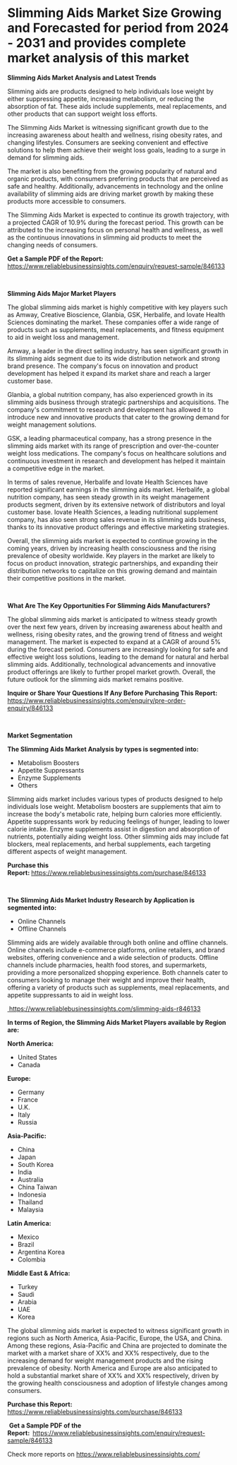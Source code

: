 <p><h1>Slimming Aids Market Size Growing and Forecasted for period from 2024 - 2031 and provides complete market analysis of this market</h1></p><p><strong>Slimming Aids Market Analysis and Latest Trends</strong></p>
<p><p>Slimming aids are products designed to help individuals lose weight by either suppressing appetite, increasing metabolism, or reducing the absorption of fat. These aids include supplements, meal replacements, and other products that can support weight loss efforts.</p><p>The Slimming Aids Market is witnessing significant growth due to the increasing awareness about health and wellness, rising obesity rates, and changing lifestyles. Consumers are seeking convenient and effective solutions to help them achieve their weight loss goals, leading to a surge in demand for slimming aids.</p><p>The market is also benefiting from the growing popularity of natural and organic products, with consumers preferring products that are perceived as safe and healthy. Additionally, advancements in technology and the online availability of slimming aids are driving market growth by making these products more accessible to consumers.</p><p>The Slimming Aids Market is expected to continue its growth trajectory, with a projected CAGR of 10.9% during the forecast period. This growth can be attributed to the increasing focus on personal health and wellness, as well as the continuous innovations in slimming aid products to meet the changing needs of consumers.</p></p>
<p><strong>Get a Sample PDF of the Report:&nbsp;</strong> <a href="https://www.reliablebusinessinsights.com/enquiry/request-sample/846133">https://www.reliablebusinessinsights.com/enquiry/request-sample/846133</a></p>
<p>&nbsp;</p>
<p><strong>Slimming Aids Major Market Players</strong></p>
<p><p>The global slimming aids market is highly competitive with key players such as Amway, Creative Bioscience, Glanbia, GSK, Herbalife, and Iovate Health Sciences dominating the market. These companies offer a wide range of products such as supplements, meal replacements, and fitness equipment to aid in weight loss and management.</p><p>Amway, a leader in the direct selling industry, has seen significant growth in its slimming aids segment due to its wide distribution network and strong brand presence. The company's focus on innovation and product development has helped it expand its market share and reach a larger customer base.</p><p>Glanbia, a global nutrition company, has also experienced growth in its slimming aids business through strategic partnerships and acquisitions. The company's commitment to research and development has allowed it to introduce new and innovative products that cater to the growing demand for weight management solutions.</p><p>GSK, a leading pharmaceutical company, has a strong presence in the slimming aids market with its range of prescription and over-the-counter weight loss medications. The company's focus on healthcare solutions and continuous investment in research and development has helped it maintain a competitive edge in the market.</p><p>In terms of sales revenue, Herbalife and Iovate Health Sciences have reported significant earnings in the slimming aids market. Herbalife, a global nutrition company, has seen steady growth in its weight management products segment, driven by its extensive network of distributors and loyal customer base. Iovate Health Sciences, a leading nutritional supplement company, has also seen strong sales revenue in its slimming aids business, thanks to its innovative product offerings and effective marketing strategies.</p><p>Overall, the slimming aids market is expected to continue growing in the coming years, driven by increasing health consciousness and the rising prevalence of obesity worldwide. Key players in the market are likely to focus on product innovation, strategic partnerships, and expanding their distribution networks to capitalize on this growing demand and maintain their competitive positions in the market.</p></p>
<p>&nbsp;</p>
<p><strong>What Are The Key Opportunities For Slimming Aids Manufacturers?</strong></p>
<p><p>The global slimming aids market is anticipated to witness steady growth over the next few years, driven by increasing awareness about health and wellness, rising obesity rates, and the growing trend of fitness and weight management. The market is expected to expand at a CAGR of around 5% during the forecast period. Consumers are increasingly looking for safe and effective weight loss solutions, leading to the demand for natural and herbal slimming aids. Additionally, technological advancements and innovative product offerings are likely to further propel market growth. Overall, the future outlook for the slimming aids market remains positive.</p></p>
<p><strong>Inquire or Share Your Questions If Any Before Purchasing This Report:</strong> <a href="https://www.reliablebusinessinsights.com/enquiry/pre-order-enquiry/846133">https://www.reliablebusinessinsights.com/enquiry/pre-order-enquiry/846133</a></p>
<p>&nbsp;</p>
<p><strong>Market Segmentation</strong></p>
<p><strong>The Slimming Aids Market Analysis by types is segmented into:</strong></p>
<p><ul><li>Metabolism Boosters</li><li>Appetite Suppressants</li><li>Enzyme Supplements</li><li>Others</li></ul></p>
<p><p>Slimming aids market includes various types of products designed to help individuals lose weight. Metabolism boosters are supplements that aim to increase the body's metabolic rate, helping burn calories more efficiently. Appetite suppressants work by reducing feelings of hunger, leading to lower calorie intake. Enzyme supplements assist in digestion and absorption of nutrients, potentially aiding weight loss. Other slimming aids may include fat blockers, meal replacements, and herbal supplements, each targeting different aspects of weight management.</p></p>
<p><strong>Purchase this Report:&nbsp;</strong><a href="https://www.reliablebusinessinsights.com/purchase/846133">https://www.reliablebusinessinsights.com/purchase/846133</a></p>
<p>&nbsp;</p>
<p><strong>The Slimming Aids Market Industry Research by Application is segmented into:</strong></p>
<p><ul><li>Online Channels</li><li>Offline Channels</li></ul></p>
<p><p>Slimming aids are widely available through both online and offline channels. Online channels include e-commerce platforms, online retailers, and brand websites, offering convenience and a wide selection of products. Offline channels include pharmacies, health food stores, and supermarkets, providing a more personalized shopping experience. Both channels cater to consumers looking to manage their weight and improve their health, offering a variety of products such as supplements, meal replacements, and appetite suppressants to aid in weight loss.</p></p>
<p><a href="https://www.reliablebusinessinsights.com/slimming-aids-r846133">&nbsp;https://www.reliablebusinessinsights.com/slimming-aids-r846133</a></p>
<p><strong>In terms of Region, the Slimming Aids Market Players available by Region are:</strong></p>
<p>
    <p> <strong> North America: </strong>
        <ul>
            <li>United States</li>
            <li>Canada</li>
        </ul>
        </p> 
    <p> <strong> Europe: </strong>
        <ul>
            <li>Germany</li>
            <li>France</li>
            <li>U.K.</li>
            <li>Italy</li>
            <li>Russia</li>
        </ul>
        </p> 
    <p> <strong> Asia-Pacific: </strong>
        <ul>
            <li>China</li>
            <li>Japan</li>
            <li>South Korea</li>
            <li>India</li>
            <li>Australia</li>
            <li>China Taiwan</li>
            <li>Indonesia</li>
            <li>Thailand</li>
            <li>Malaysia</li>
        </ul>
        </p> 
    <p> <strong> Latin America: </strong>
        <ul>
            <li>Mexico</li>
            <li>Brazil</li>
            <li>Argentina Korea</li>
            <li>Colombia</li>
        </ul>
        </p> 
    <p> <strong> Middle East & Africa: </strong>
        <ul>
            <li>Turkey</li>
            <li>Saudi</li>
            <li>Arabia</li>
            <li>UAE</li>
            <li>Korea</li>
        </ul>
    </p>
    </p>
<p><p>The global slimming aids market is expected to witness significant growth in regions such as North America, Asia-Pacific, Europe, the USA, and China. Among these regions, Asia-Pacific and China are projected to dominate the market with a market share of XX% and XX% respectively, due to the increasing demand for weight management products and the rising prevalence of obesity. North America and Europe are also anticipated to hold a substantial market share of XX% and XX% respectively, driven by the growing health consciousness and adoption of lifestyle changes among consumers.</p></p>
<p><strong>Purchase this Report: </strong><a href="https://www.reliablebusinessinsights.com/purchase/846133">https://www.reliablebusinessinsights.com/purchase/846133</a></p>
<p>&nbsp;<strong>Get a Sample PDF of the Report:&nbsp;&nbsp;</strong><a href="https://www.reliablebusinessinsights.com/enquiry/request-sample/846133">https://www.reliablebusinessinsights.com/enquiry/request-sample/846133</a></p>
<p><strong></strong></p>
<p>Check more reports on <a href="https://www.reliablebusinessinsights.com/">https://www.reliablebusinessinsights.com/</a></p>